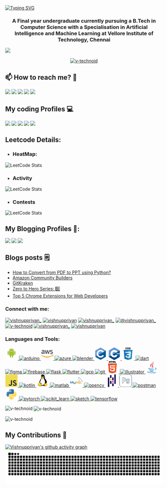 <a href="https://git.io/typing-svg">
<img src="https://readme-typing-svg.demolab.com?font=Righteous&size=35&center=true&vCenter=true&width=500&height=70&duration=4000&lines=Heyy!+👋+I'm+Vishnuppriyan!" alt="Typing SVG" /></a>
<h3 align="center">A Final year undergraduate currently pursuing a B.Tech in Computer Science with a Specialisation in Artificial Intelligence and Machine Learning at Vellore Institute of Technology, Chennai</h3>

![](https://komarev.com/ghpvc/?username=v-technoid&abbreviated=true)

<p align="center"> <a href="https://github.com/ryo-ma/github-profile-trophy"><img src="https://github-profile-trophy.vercel.app/?username=v-technoid" alt="v-technoid" /></a> </p>

 ## 📫 How to reach me? 🤔
  [<img src = "https://img.shields.io/badge/Gmail-D14836?style=for-the-badge&logo=gmail&logoColor=white">](https://mail.google.com/mail/?view=cm&fs=1&to=vishnutechnophile@gmail.com) [<img src ="https://img.shields.io/badge/LinkedIn-0077B5?style=for-the-badge&logo=linkedin&logoColor=white">](https://linkedin.com/in/vishnuppriyan) [<img src ="https://img.shields.io/badge/Instagram-E4405F?style=for-the-badge&logo=instagram&logoColor=white">](https://www.instagram.com/vishnuppriyan_/) [<img src ="https://img.shields.io/badge/Twitter-1DA1F2?style=for-the-badge&logo=twitter&logoColor=white">](https://twitter.com/vishnuppriyan_) [<img src = "https://img.shields.io/badge/linktree-39E09B?style=for-the-badge&logo=linktree&logoColor=white">](https://linktr.ee/vishnuppriyan_)

 ## My coding Profiles 💻
  [<img src = "https://img.shields.io/badge/GeeksforGeeks-298D46?style=for-the-badge&logo=geeksforgeeks&logoColor=white">](https://mail.google.com/mail/?view=cm&fs=1&to=vishnutechnophile@gmail.com) [<img src = "https://img.shields.io/badge/-LeetCode-FFA116?style=for-the-badge&logo=LeetCode&logoColor=black">](https://mail.google.com/mail/?view=cm&fs=1&to=vishnutechnophile@gmail.com)
[<img src = "https://img.shields.io/badge/-Hackerrank-2EC866?style=for-the-badge&logo=HackerRank&logoColor=white">](https://mail.google.com/mail/?view=cm&fs=1&to=vishnutechnophile@gmail.com) [<img src = "https://img.shields.io/badge/HackerEarth-%232C3454.svg?&style=for-the-badge&logo=HackerEarth&logoColor=Blue">](https://mail.google.com/mail/?view=cm&fs=1&to=vishnutechnophile@gmail.com) [<img src = "https://img.shields.io/badge/Codechef-%23B92B27.svg?&style=for-the-badge&logo=Codechef&logoColor=white">](https://mail.google.com/mail/?view=cm&fs=1&to=vishnutechnophile@gmail.com)

## Leetcode Details:

- ### HeatMap:
![LeetCode Stats](https://leetcard.jacoblin.cool/vishnuppriyan_?theme=dark&font=Noto%20Serif%20Yezidi&ext=heatmap)

- ### Activity
![LeetCode Stats](https://leetcard.jacoblin.cool/vishnuppriyan_?theme=dark&font=Noto%20Serif%20Yezidi&ext=activity)

- ### Contests
![LeetCode Stats](https://leetcard.jacoblin.cool/vishnuppriyan_?theme=dark&font=Noto%20Serif%20Yezidi&ext=contest)

## My Blogging Profiles 📖:
 [<img src = "https://img.shields.io/badge/Medium-12100E?style=for-the-badge&logo=medium&logoColor=white">](https://mail.google.com/mail/?view=cm&fs=1&to=vishnutechnophile@gmail.com) [<img src = "https://img.shields.io/badge/Hashnode-2962FF?style=for-the-badge&logo=hashnode&logoColor=white">](https://mail.google.com/mail/?view=cm&fs=1&to=vishnutechnophile@gmail.com) [<img src = "https://img.shields.io/badge/dev.to-0A0A0A?style=for-the-badge&logo=devdotto&logoColor=white">](https://mail.google.com/mail/?view=cm&fs=1&to=vishnutechnophile@gmail.com)

## Blogs posts 🗒️
<!-- BLOG-POST-LIST:START -->
- [How to Convert from PDF to PPT using Python?](https://medium.com/@vishnuppriyan_/how-to-convert-from-pdf-to-ppt-using-python-b9c6deb7283f?source=rss-50bc339b64bc------2)
- [Amazon Community Builders](https://medium.com/@vishnuppriyan_/amazon-community-builders-971bdf73650f?source=rss-50bc339b64bc------2)
- [GitKraken](https://medium.com/@vishnuppriyan_/mastering-git-workflow-with-gitkraken-a-comprehensive-guide-e5101377764e?source=rss-50bc339b64bc------2)
- [Zero to Hero Series: 0️⃣](https://medium.com/@vishnuppriyan_/streamline-your-development-process-with-these-5-cutting-edge-tech-stacks-6214899bd25e?source=rss-50bc339b64bc------2)
- [Top 5 Chrome Extensions for Web Developers](https://medium.com/@vishnuppriyan_/top-5-chrome-extensions-for-web-developers-ac2d0dbe286d?source=rss-50bc339b64bc------2)
<!-- BLOG-POST-LIST:END -->

<h3 align="left">Connect with me:</h3>
<p align="left">
<a href="https://twitter.com/vishnuppriyan_" target="blank"><img align="center" src="https://raw.githubusercontent.com/rahuldkjain/github-profile-readme-generator/master/src/images/icons/Social/twitter.svg" alt="vishnuppriyan_" height="30" width="40" /></a>
<a href="https://linkedin.com/in/vishnuppriyan" target="blank"><img align="center" src="https://raw.githubusercontent.com/rahuldkjain/github-profile-readme-generator/master/src/images/icons/Social/linked-in-alt.svg" alt="vishnuppriyan" height="30" width="40" /></a>
<a href="https://instagram.com/vishnuppriyan_" target="blank"><img align="center" src="https://raw.githubusercontent.com/rahuldkjain/github-profile-readme-generator/master/src/images/icons/Social/instagram.svg" alt="vishnuppriyan_" height="30" width="40" /></a>
<a href="https://medium.com/@vishnuppriyan_" target="blank"><img align="center" src="https://raw.githubusercontent.com/rahuldkjain/github-profile-readme-generator/master/src/images/icons/Social/medium.svg" alt="@vishnuppriyan_" height="30" width="40" /></a>
<a href="https://www.hackerrank.com/v-technoid" target="blank"><img align="center" src="https://raw.githubusercontent.com/rahuldkjain/github-profile-readme-generator/master/src/images/icons/Social/hackerrank.svg" alt="v-technoid" height="30" width="40" /></a>
<a href="https://auth.geeksforgeeks.org/user/vishnuppriyan_" target="blank"><img align="center" src="https://raw.githubusercontent.com/rahuldkjain/github-profile-readme-generator/master/src/images/icons/Social/geeks-for-geeks.svg" alt="vishnuppriyan_" height="30" width="40" /></a> <a href="https://www.codechef.com/users/vishnuppriyan" target="blank"><img align="center" src="https://cdn.jsdelivr.net/npm/simple-icons@3.1.0/icons/codechef.svg" alt="vishnuppriyan" height="30" width="40" /></a>
</p>

<h3 align="left">Languages and Tools:</h3>
<p align="left"> <a href="https://developer.android.com" target="_blank" rel="noreferrer"> <img src="https://raw.githubusercontent.com/devicons/devicon/master/icons/android/android-original-wordmark.svg" alt="android" width="40" height="40"/> </a> <a href="https://www.arduino.cc/" target="_blank" rel="noreferrer"> <img src="https://cdn.worldvectorlogo.com/logos/arduino-1.svg" alt="arduino" width="40" height="40"/> </a> <a href="https://aws.amazon.com" target="_blank" rel="noreferrer"> <img src="https://raw.githubusercontent.com/devicons/devicon/master/icons/amazonwebservices/amazonwebservices-original-wordmark.svg" alt="aws" width="40" height="40"/> </a> <a href="https://azure.microsoft.com/en-in/" target="_blank" rel="noreferrer"> <img src="https://www.vectorlogo.zone/logos/microsoft_azure/microsoft_azure-icon.svg" alt="azure" width="40" height="40"/> </a> <a href="https://www.blender.org/" target="_blank" rel="noreferrer"> <img src="https://download.blender.org/branding/community/blender_community_badge_white.svg" alt="blender" width="40" height="40"/> </a> <a href="https://www.cprogramming.com/" target="_blank" rel="noreferrer"> <img src="https://raw.githubusercontent.com/devicons/devicon/master/icons/c/c-original.svg" alt="c" width="40" height="40"/> </a> <a href="https://www.w3schools.com/cpp/" target="_blank" rel="noreferrer"> <img src="https://raw.githubusercontent.com/devicons/devicon/master/icons/cplusplus/cplusplus-original.svg" alt="cplusplus" width="40" height="40"/> </a> <a href="https://www.w3schools.com/css/" target="_blank" rel="noreferrer"> <img src="https://raw.githubusercontent.com/devicons/devicon/master/icons/css3/css3-original-wordmark.svg" alt="css3" width="40" height="40"/> </a> <a href="https://dart.dev" target="_blank" rel="noreferrer"> <img src="https://www.vectorlogo.zone/logos/dartlang/dartlang-icon.svg" alt="dart" width="40" height="40"/> </a> <a href="https://www.figma.com/" target="_blank" rel="noreferrer"> <img src="https://www.vectorlogo.zone/logos/figma/figma-icon.svg" alt="figma" width="40" height="40"/> </a> <a href="https://firebase.google.com/" target="_blank" rel="noreferrer"> <img src="https://www.vectorlogo.zone/logos/firebase/firebase-icon.svg" alt="firebase" width="40" height="40"/> </a> <a href="https://flask.palletsprojects.com/" target="_blank" rel="noreferrer"> <img src="https://www.vectorlogo.zone/logos/pocoo_flask/pocoo_flask-icon.svg" alt="flask" width="40" height="40"/> </a> <a href="https://flutter.dev" target="_blank" rel="noreferrer"> <img src="https://www.vectorlogo.zone/logos/flutterio/flutterio-icon.svg" alt="flutter" width="40" height="40"/> </a> <a href="https://cloud.google.com" target="_blank" rel="noreferrer"> <img src="https://www.vectorlogo.zone/logos/google_cloud/google_cloud-icon.svg" alt="gcp" width="40" height="40"/> </a> <a href="https://git-scm.com/" target="_blank" rel="noreferrer"> <img src="https://www.vectorlogo.zone/logos/git-scm/git-scm-icon.svg" alt="git" width="40" height="40"/> </a> <a href="https://www.w3.org/html/" target="_blank" rel="noreferrer"> <img src="https://raw.githubusercontent.com/devicons/devicon/master/icons/html5/html5-original-wordmark.svg" alt="html5" width="40" height="40"/> </a> <a href="https://www.adobe.com/in/products/illustrator.html" target="_blank" rel="noreferrer"> <img src="https://www.vectorlogo.zone/logos/adobe_illustrator/adobe_illustrator-icon.svg" alt="illustrator" width="40" height="40"/> </a> <a href="https://www.java.com" target="_blank" rel="noreferrer"> <img src="https://raw.githubusercontent.com/devicons/devicon/master/icons/java/java-original.svg" alt="java" width="40" height="40"/> </a> <a href="https://developer.mozilla.org/en-US/docs/Web/JavaScript" target="_blank" rel="noreferrer"> <img src="https://raw.githubusercontent.com/devicons/devicon/master/icons/javascript/javascript-original.svg" alt="javascript" width="40" height="40"/> </a> <a href="https://kotlinlang.org" target="_blank" rel="noreferrer"> <img src="https://www.vectorlogo.zone/logos/kotlinlang/kotlinlang-icon.svg" alt="kotlin" width="40" height="40"/> </a> <a href="https://www.linux.org/" target="_blank" rel="noreferrer"> <img src="https://raw.githubusercontent.com/devicons/devicon/master/icons/linux/linux-original.svg" alt="linux" width="40" height="40"/> </a> <a href="https://www.mathworks.com/" target="_blank" rel="noreferrer"> <img src="https://upload.wikimedia.org/wikipedia/commons/2/21/Matlab_Logo.png" alt="matlab" width="40" height="40"/> </a> <a href="https://www.mysql.com/" target="_blank" rel="noreferrer"> <img src="https://raw.githubusercontent.com/devicons/devicon/master/icons/mysql/mysql-original-wordmark.svg" alt="mysql" width="40" height="40"/> </a> <a href="https://opencv.org/" target="_blank" rel="noreferrer"> <img src="https://www.vectorlogo.zone/logos/opencv/opencv-icon.svg" alt="opencv" width="40" height="40"/> </a> <a href="https://pandas.pydata.org/" target="_blank" rel="noreferrer"> <img src="https://raw.githubusercontent.com/devicons/devicon/2ae2a900d2f041da66e950e4d48052658d850630/icons/pandas/pandas-original.svg" alt="pandas" width="40" height="40"/> </a> <a href="https://www.photoshop.com/en" target="_blank" rel="noreferrer"> <img src="https://raw.githubusercontent.com/devicons/devicon/master/icons/photoshop/photoshop-line.svg" alt="photoshop" width="40" height="40"/> </a> <a href="https://postman.com" target="_blank" rel="noreferrer"> <img src="https://www.vectorlogo.zone/logos/getpostman/getpostman-icon.svg" alt="postman" width="40" height="40"/> </a> <a href="https://www.python.org" target="_blank" rel="noreferrer"> <img src="https://raw.githubusercontent.com/devicons/devicon/master/icons/python/python-original.svg" alt="python" width="40" height="40"/> </a> <a href="https://pytorch.org/" target="_blank" rel="noreferrer"> <img src="https://www.vectorlogo.zone/logos/pytorch/pytorch-icon.svg" alt="pytorch" width="40" height="40"/> </a> <a href="https://scikit-learn.org/" target="_blank" rel="noreferrer"> <img src="https://upload.wikimedia.org/wikipedia/commons/0/05/Scikit_learn_logo_small.svg" alt="scikit_learn" width="40" height="40"/> </a> <a href="https://www.sketch.com/" target="_blank" rel="noreferrer"> <img src="https://www.vectorlogo.zone/logos/sketchapp/sketchapp-icon.svg" alt="sketch" width="40" height="40"/> </a> <a href="https://www.tensorflow.org" target="_blank" rel="noreferrer"> <img src="https://www.vectorlogo.zone/logos/tensorflow/tensorflow-icon.svg" alt="tensorflow" width="40" height="40"/> </a></p>

<p><img align="left" src="https://github-readme-stats.vercel.app/api/top-langs?username=v-technoid&show_icons=true&locale=en&layout=compact" alt="v-technoid" /></p>

<p>&nbsp;<img align="center" src="https://github-readme-stats.vercel.app/api?username=v-technoid&show_icons=true&locale=en" alt="v-technoid" /></p>

<p><img align="center" src="https://github-readme-streak-stats.herokuapp.com/?user=v-technoid&" alt="v-technoid" /></p>
<h2> My Contributions 🌟</h2>

[![Vishnuppriyan's github activity graph](https://github-readme-activity-graph.vercel.app/graph?username=v-technoid&bg_color=000000&color=ffffff&line=d266f9&point=ffffff&area=true&hide_border=true)](https://github.com/ashutosh00710/github-readme-activity-graph)
<br>
<img alt="snake eating my contributions" src="https://raw.githubusercontent.com/v-technoid/v-technoid/output/github-contribution-grid-snake.svg"/>

  
